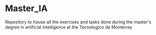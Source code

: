 # Master_IA
Repository to house all the exercises and tasks done during the master's degree in artificial intelligence at the Tecnologico de Monterrey

